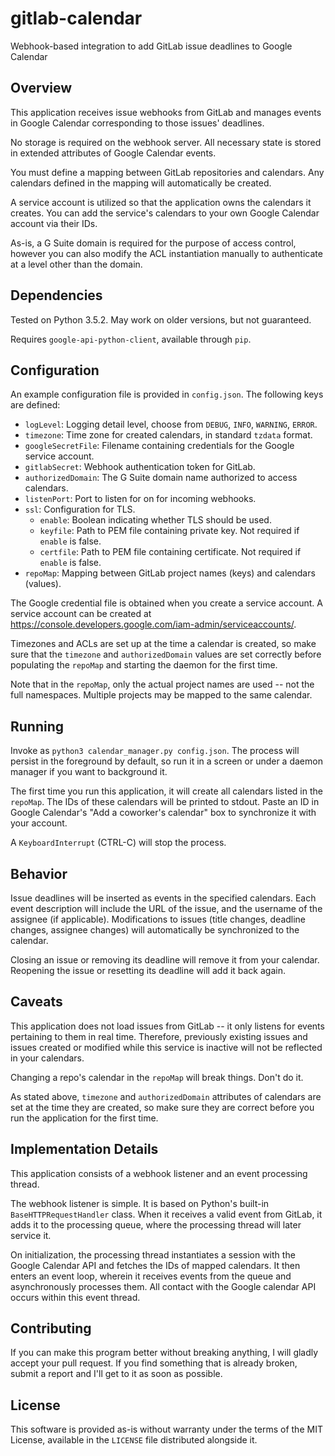 # gitlab-calendar
Webhook-based integration to add GitLab issue deadlines to Google Calendar

## Overview

This application receives issue webhooks from GitLab and manages events in
Google Calendar corresponding to those issues' deadlines.

No storage is required on the webhook server. All necessary state is stored in
extended attributes of Google Calendar events.

You must define a mapping between GitLab repositories and calendars. Any
calendars defined in the mapping will automatically be created.

A service account is utilized so that the application owns the calendars it
creates. You can add the service's calendars to your own Google Calendar account
via their IDs.

As-is, a G Suite domain is required for the purpose of access control, however
you can also modify the ACL instantiation manually to authenticate at a level
other than the domain.

## Dependencies

Tested on Python 3.5.2. May work on older versions, but not guaranteed.

Requires `google-api-python-client`, available through `pip`.

## Configuration

An example configuration file is provided in `config.json`. The following
keys are defined:

- `logLevel`: Logging detail level, choose from `DEBUG`, `INFO`, `WARNING`,
  `ERROR`.
- `timezone`: Time zone for created calendars, in standard `tzdata` format.
- `googleSecretFile`: Filename containing credentials for the Google service
  account.
- `gitlabSecret`: Webhook authentication token for GitLab.
- `authorizedDomain`: The G Suite domain name authorized to access calendars.
- `listenPort`: Port to listen for on for incoming webhooks.
- `ssl`: Configuration for TLS.
    - `enable`: Boolean indicating whether TLS should be used.
    - `keyfile`: Path to PEM file containing private key. Not required if
      `enable` is false.
    - `certfile`: Path to PEM file containing certificate. Not required if
      `enable` is false.
- `repoMap`: Mapping between GitLab project names (keys) and calendars (values).

The Google credential file is obtained when you create a service account. A
service account can be created at
https://console.developers.google.com/iam-admin/serviceaccounts/.

Timezones and ACLs are set up at the time a calendar is created, so make sure
that the `timezone` and `authorizedDomain` values are set correctly before
populating the `repoMap` and starting the daemon for the first time.

Note that in the `repoMap`, only the actual project names are used -- not the
full namespaces. Multiple projects may be mapped to the same calendar.

## Running

Invoke as `python3 calendar_manager.py config.json`. The process will persist in
the foreground by default, so run it in a screen or under a daemon manager if
you want to background it.

The first time you run this application, it will create all calendars listed
in the `repoMap`. The IDs of these calendars will be printed to stdout. Paste
an ID in Google Calendar's "Add a coworker's calendar" box to synchronize it
with your account.

A `KeyboardInterrupt` (CTRL-C) will stop the process.

## Behavior

Issue deadlines will be inserted as events in the specified calendars. Each
event description will include the URL of the issue, and the username of the
assignee (if applicable). Modifications to issues (title changes, deadline
changes, assignee changes) will automatically be synchronized to the calendar.

Closing an issue or removing its deadline will remove it from your calendar.
Reopening the issue or resetting its deadline will add it back again.

## Caveats

This application does not load issues from GitLab -- it only listens for events
pertaining to them in real time. Therefore, previously existing issues and
issues created or modified while this service is inactive will not be reflected
in your calendars.

Changing a repo's calendar in the `repoMap` will break things. Don't do it.

As stated above, `timezone` and `authorizedDomain` attributes of calendars
are set at the time they are created, so make sure they are correct before
you run the application for the first time.

## Implementation Details

This application consists of a webhook listener and an event processing thread.

The webhook listener is simple. It is based on Python's built-in
`BaseHTTPRequestHandler` class. When it receives a valid event from GitLab, it
adds it to the processing queue, where the processing thread will later service
it.

On initialization, the processing thread instantiates a session with the Google
Calendar API and fetches the IDs of mapped calendars. It then enters an event
loop, wherein it receives events from the queue and asynchronously processes
them. All contact with the Google calendar API occurs within this event thread.

## Contributing

If you can make this program better without breaking anything, I will gladly
accept your pull request. If you find something that is already broken, submit
a report and I'll get to it as soon as possible.

## License

This software is provided as-is without warranty under the terms of the MIT
License, available in the `LICENSE` file distributed alongside it.

